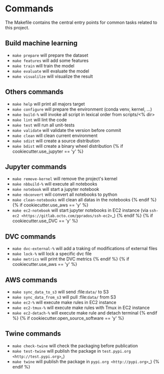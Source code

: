 # Commands

The Makefile contains the central entry points for common tasks related to this project.

## Build machine learning
* ``make prepare`` will prepare the dataset
* ``make features`` will add some features
* ``make train`` will train the model
* ``make evaluate`` will evaluate the model
* ``make visualilze`` will visualize the result

## Others commands
* ``make help`` will print all majors target
* ``make configure``  will prepare the environment (conda venv, kernel, ...)
* ``make build-%`` will invoke all script in lexical order from scripts/<% dir>
* ``make lint`` will lint the code
* ``make test`` will run all unit-tests
* ``make validate`` will validate the version before commit
* ``make clean`` will clean current environment
* ``make sdist`` will create a source distribution
* ``make bdist`` will create a binary wheel distribution
{% if cookiecutter.use_jupyter == 'y' %}
## Jupyter commands
* ``make remove-kernel`` will remove the project's kernel
* ``make nbbuild-%`` will execute all notebooks
* ``make notebook`` will start a jupyter notebook
* ``make nbconvert`` will convert all notebooks to python
* ``make clean-notebooks`` will clean all datas in the notebooks
{% endif %}
{% if cookiecutter.use_aws == 'y' %}
* ``make ec2-notebook`` will start jupyter notebooks in EC2 instance (via `ssh-ec2 <https://gitlab.octo.com/pprados/ssh-ec2>`_)
{% endif %}
{% if cookiecutter.use_DVC == 'y' %}
## DVC commands
* ``make dvc-external-%`` will add a traking of modifications of external files
* ``make lock-%`` will lock a specific dvc file
* ``make metrics`` will print the DVC metrics
{% endif %}
{% if cookiecutter.use_aws == 'y' %}
## AWS commands
* ``make sync_data_to_s3`` will send :file:`data/` to S3
* ``make sync_data_from_s3`` will pull :file:`data/` from S3
* ``make ec2-%`` will execute make rules in EC2 instance
* ``make ec2-tmux-%`` will execute make rules with Tmux in EC2 instance
* ``make ec2-detach-%`` will execute make rule and detach terminal
{% endif %}
{% if cookiecutter.open_source_software == 'y' %}
## Twine commands
* ``make check-twine`` will check the packaging before publication
* ``make test-twine`` will publish the package in `test.pypi.org <http://test.pypi.org>`_)
* ``make twine`` will publish the package in `pypi.org <http://pypi.org>`_)
{% endif %}

